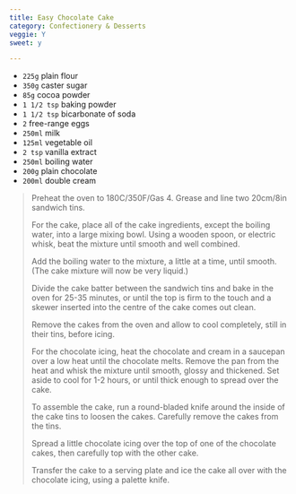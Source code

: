 ```yaml
---
title: Easy Chocolate Cake 
category: Confectionery & Desserts
veggie: Y
sweet: y 

--- 
```

* `225g` plain flour
* `350g` caster sugar
* `85g` cocoa powder
* `1 1/2 tsp` baking powder
* `1 1/2 tsp` bicarbonate of soda
* `2` free-range eggs
* `250ml` milk
* `125ml` vegetable oil
* `2 tsp` vanilla extract
* `250ml` boiling water
* `200g` plain chocolate
* `200ml` double cream
 
> Preheat the oven to 180C/350F/Gas 4. Grease and line two 20cm/8in sandwich tins.
>
> For the cake, place all of the cake ingredients, except the boiling water, into a large mixing bowl. Using a wooden spoon, or electric whisk, beat the mixture until smooth and well combined.
>
> Add the boiling water to the mixture, a little at a time, until smooth. (The cake mixture will now be very liquid.)
>
> Divide the cake batter between the sandwich tins and bake in the oven for 25-35 minutes, or until the top is firm to the touch and a skewer inserted into the centre of the cake comes out clean.
>
> Remove the cakes from the oven and allow to cool completely, still in their tins, before icing.
>
> For the chocolate icing, heat the chocolate and cream in a saucepan over a low heat until the chocolate melts. Remove the pan from the heat and whisk the mixture until smooth, glossy and thickened. Set aside to cool for 1-2 hours, or until thick enough to spread over the cake.
>
> To assemble the cake, run a round-bladed knife around the inside of the cake tins to loosen the cakes. Carefully remove the cakes from the tins.
>
> Spread a little chocolate icing over the top of one of the chocolate cakes, then carefully top with the other cake.
>
> Transfer the cake to a serving plate and ice the cake all over with the chocolate icing, using a palette knife.

